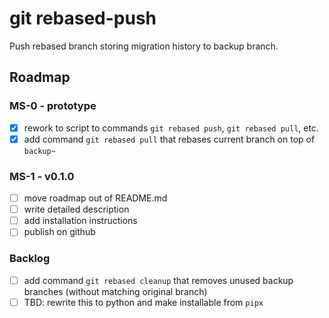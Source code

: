 git rebased-push
================

Push rebased branch storing migration history to backup branch.


## Roadmap

### MS-0 - prototype

- [x] rework to script to commands `git rebased push`, `git rebased pull`, etc.
- [x] add command `git rebased pull` that rebases current branch on top of `backup~`

### MS-1 - v0.1.0

- [ ] move roadmap out of README.md
- [ ] write detailed description
- [ ] add installation instructions
- [ ] publish on github

### Backlog

- [ ] add command `git rebased cleanup` that removes unused backup branches (without matching original branch)
- [ ] TBD: rewrite this to python and make installable from `pipx`
